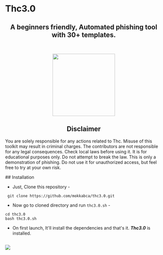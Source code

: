 # Thc3.0

<h2 align="center"> A beginners friendly, Automated phishing tool with 30+ templates.</h2><br>
<p align="center">
<img  src="https://cybersapiens.com.au/wp-content/uploads/2021/07/1626357573804.png" style="width: 200px;">
</p>
<h2 align="center">Disclaimer</h2>

<p>
You are solely responsible for any actions related to Thc. Misuse of this toolkit may result in criminal charges. The contributors are not responsible for any legal consequences. Check local laws before using it. It is for educational purposes only. Do not attempt to break the law. This is only a demonstration of phishing. Do not use it for unauthorized access, but feel free to try at your own risk.
  </p>
## Installation

- Just, Clone this repository -
```
 git clone https://github.com/mokkabca/thc3.0.git
```
- Now go to cloned directory and run `thc3.0.sh` -
```
cd thc3.0
bash thc3.0.sh
```
- On first launch, It'll install the dependencies and that's it. ***Thc3.0*** is installed.
##

<p align="left">
  <a href="https://shell.cloud.google.com/cloudshell/open?cloudshell_git_repo=https://github.com/mokkabca/thc3.0.git" target="_blank"><img src="https://gstatic.com/cloudssh/images/open-btn.svg"></a>
</p>
